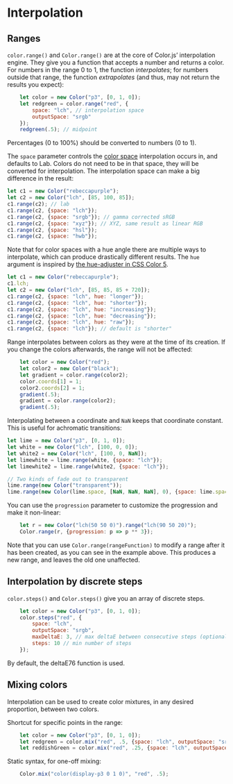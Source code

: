 # Interpolation

## Ranges

`color.range()` and `Color.range()` are at the core of Color.js’ interpolation engine.
They give you a function that accepts a  number and returns a color.
For numbers in the range 0 to 1, the function _interpolates_; for numbers outside that range, the function _extrapolates_ (and thus, may not return the results you expect):

```js
	let color = new Color("p3", [0, 1, 0]);
	let redgreen = color.range("red", {
		space: "lch", // interpolation space
		outputSpace: "srgb"
	});
	redgreen(.5); // midpoint
```

Percentages (0 to 100%) should be converted to numbers (0 to 1).

The `space` parameter controls the [color space](spaces.html)
interpolation occurs in, and defaults to Lab.
Colors do not need to be in that space, they will be converted for interpolation.
The interpolation space can make a big difference in the result:

```js
let c1 = new Color("rebeccapurple");
let c2 = new Color("lch", [85, 100, 85]);
c1.range(c2); // lab
c1.range(c2, {space: "lch"});
c1.range(c2, {space: "srgb"}); // gamma corrected sRGB
c1.range(c2, {space: "xyz"}); // XYZ, same result as linear RGB
c1.range(c2, {space: "hsl"});
c1.range(c2, {space: "hwb"});
```

Note that for color spaces with a hue angle there are multiple ways to interpolate, which can produce drastically different results.
The `hue` argument is inspired by [the hue-adjuster in CSS Color 5](https://drafts.csswg.org/css-color-5/#hue-adjuster).

```js
let c1 = new Color("rebeccapurple");
c1.lch;
let c2 = new Color("lch", [85, 85, 85 + 720]);
c1.range(c2, {space: "lch", hue: "longer"});
c1.range(c2, {space: "lch", hue: "shorter"});
c1.range(c2, {space: "lch", hue: "increasing"});
c1.range(c2, {space: "lch", hue: "decreasing"});
c1.range(c2, {space: "lch", hue: "raw"});
c1.range(c2, {space: "lch"}); // default is "shorter"
```

Range interpolates between colors as they were at the time of its creation.
If you change the colors afterwards, the range will not be affected:

```js
	let color = new Color("red");
	let color2 = new Color("black");
	let gradient = color.range(color2);
	color.coords[1] = 1;
	color2.coords[2] = 1;
	gradient(.5);
	gradient = color.range(color2);
	gradient(.5);
```

Interpolating between a coordinate and `NaN` keeps that coordinate constant.
This is useful for achromatic transitions:

```js
let lime = new Color("p3", [0, 1, 0]);
let white = new Color("lch", [100, 0, 0]);
let white2 = new Color("lch", [100, 0, NaN]);
let limewhite = lime.range(white, {space: "lch"});
let limewhite2 = lime.range(white2, {space: "lch"});

// Two kinds of fade out to transparent
lime.range(new Color("transparent"));
lime.range(new Color(lime.space, [NaN, NaN, NaN], 0), {space: lime.space});
```

You can use the `progression` parameter to customize the progression and make it non-linear:
```js
	let r = new Color("lch(50 50 0)").range("lch(90 50 20)");
	Color.range(r, {progression: p => p ** 3});
```

Note that you can use `Color.range(rangeFunction)` to modify a range after it has been created, as you can see in the example above.
This produces a new range, and leaves the old one unaffected.

## Interpolation by discrete steps

`color.steps()` and `Color.steps()` give you an array of discrete steps.

```js
	let color = new Color("p3", [0, 1, 0]);
	color.steps("red", {
		space: "lch",
		outputSpace: "srgb",
		maxDeltaE: 3, // max deltaE between consecutive steps (optional)
		steps: 10 // min number of steps
	});
```

By default, the deltaE76 function is used.

## Mixing colors

Interpolation can be used to create color mixtures,
in any desired proportion,
between two colors.

Shortcut for specific points in the range:
```js
	let color = new Color("p3", [0, 1, 0]);
	let redgreen = color.mix("red", .5, {space: "lch", outputSpace: "srgb"});
	let reddishGreen = color.mix("red", .25, {space: "lch", outputSpace: "srgb"});
```

Static syntax, for one-off mixing:
```js
	Color.mix("color(display-p3 0 1 0)", "red", .5);
```
